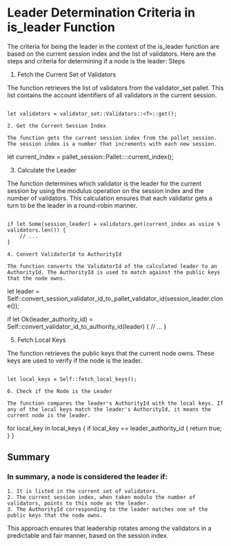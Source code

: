 # Leader Determination Criteria in is_leader Function

The criteria for being the leader in the context of the is_leader function are based on the current session index and the list of validators. Here are the steps and criteria for determining if a node is the leader:
Steps
1. Fetch the Current Set of Validators

The function retrieves the list of validators from the validator_set pallet. This list contains the account identifiers of all validators in the current session.

```

let validators = validator_set::Validators::<T>::get();

2. Get the Current Session Index

The function gets the current session index from the pallet_session. The session index is a number that increments with each new session.

```

let current_index = pallet_session::Pallet::<T>::current_index();

3. Calculate the Leader

The function determines which validator is the leader for the current session by using the modulus operation on the session index and the number of validators. This calculation ensures that each validator gets a turn to be the leader in a round-robin manner.

```

if let Some(session_leader) = validators.get(current_index as usize % validators.len()) {
    // ...
}

4. Convert ValidatorId to AuthorityId

The function converts the ValidatorId of the calculated leader to an AuthorityId. The AuthorityId is used to match against the public keys that the node owns.

```

let leader = Self::convert_session_validator_id_to_pallet_validator_id(session_leader.clone());

if let Ok(leader_authority_id) = Self::convert_validator_id_to_authority_id(leader) {
    // ...
}

5. Fetch Local Keys

The function retrieves the public keys that the current node owns. These keys are used to verify if the node is the leader.

```

let local_keys = Self::fetch_local_keys();

6. Check if the Node is the Leader

The function compares the leader's AuthorityId with the local keys. If any of the local keys match the leader's AuthorityId, it means the current node is the leader.

```

for local_key in local_keys {
    if local_key == leader_authority_id {
        return true;
    }
}

## Summary

### In summary, a node is considered the leader if:

    1. It is listed in the current set of validators.
    2. The current session index, when taken modulo the number of validators, points to this node as the leader.
    3. The AuthorityId corresponding to the leader matches one of the public keys that the node owns.

This approach ensures that leadership rotates among the validators in a predictable and fair manner, based on the session index.